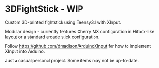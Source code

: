 # 3DFightStick - WIP
Custom 3D-printed fightstick using Teensy3.1 with XInput.

Modular design - currently features Cherry MX configuration in Hitbox-like layout or a standard arcade stick configuration.

Follow https://github.com/dmadison/ArduinoXInput for how to implement XInput into Arduino.

Just a casual personal project.
Some items may not be up-to-date.
